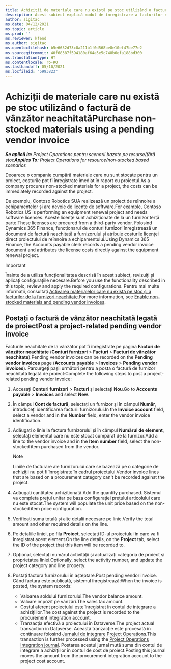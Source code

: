 ```yaml
---
title: Achiziții de materiale care nu există pe stoc utilizând o factură de vânzător neachitată
description: Acest subiect explică modul de înregistrare a facturilor neachitate de la furnizor.
author: sigitac
ms.date: 04/12/2021
ms.topic: article
ms.prod: ''
ms.reviewer: kfend
ms.author: sigitac
ms.openlocfilehash: b5e6632d73c8a211b1f0d568be8e10ef47be77e2
ms.sourcegitcommit: 40f68387f594180af64a5e5c748b6efa188bd300
ms.translationtype: HT
ms.contentlocale: ro-RO
ms.lasthandoff: 05/10/2021
ms.locfileid: "5993823"
---
```

# <a name="purchase-non-stocked-materials-using-a-pending-vendor-invoice"></a><span data-ttu-id="2c4b0-103">Achiziții de materiale care nu există pe stoc utilizând o factură de vânzător neachitată</span><span class="sxs-lookup"><span data-stu-id="2c4b0-103">Purchase non-stocked materials using a pending vendor invoice</span></span>

<span data-ttu-id="2c4b0-104">_**Se aplică la:** Project Operations pentru scenarii bazate pe resurse/fără stoc_</span><span class="sxs-lookup"><span data-stu-id="2c4b0-104">_**Applies To:** Project Operations for resource/non-stocked based scenarios_</span></span>

<span data-ttu-id="2c4b0-105">Deoarece o companie cumpără materiale care nu sunt stocate pentru un proiect, costurile pot fi înregistrate imediat în raport cu proiectul.</span><span class="sxs-lookup"><span data-stu-id="2c4b0-105">As a company procures non-stocked materials for a project, the costs can be immediately recorded against the project.</span></span> 

<span data-ttu-id="2c4b0-106">De exemplu, Contoso Robotics SUA realizează un proiect de reînnoire a echipamentelor și are nevoie de licențe de software.</span><span class="sxs-lookup"><span data-stu-id="2c4b0-106">For example, Contoso Robotics US is performing an equipment renewal project and needs software licenses.</span></span> <span data-ttu-id="2c4b0-107">Aceste licențe sunt achiziționate de la un furnizor terță parte.</span><span class="sxs-lookup"><span data-stu-id="2c4b0-107">These licenses are procured from a third-party vendor.</span></span>  <span data-ttu-id="2c4b0-108">Folosind Dynamics 365 Finance, funcționarul de conturi furnizori înregistrează un document de factură neachitată a furnizorului și atribuie costurile licenței direct proiectului de reînnoire a echipamentului.</span><span class="sxs-lookup"><span data-stu-id="2c4b0-108">Using Dynamics 365 Finance, the Accounts payable clerk records a pending vendor invoice document and attributes the license costs directly against the equipment renewal project.</span></span> 

> [!IMPORTANT]
> <span data-ttu-id="2c4b0-109">Înainte de a utiliza funcționalitatea descrisă în acest subiect, revizuiți și aplicați configurațiile necesare.</span><span class="sxs-lookup"><span data-stu-id="2c4b0-109">Before you use the functionality described in this topic, review and apply the required configurations.</span></span> <span data-ttu-id="2c4b0-110">Pentru mai multe informații, consultați [Activarea materialelor care nu există pe stoc și a facturilor de la furnizori neachitate](configure-materials-nonstocked.md).</span><span class="sxs-lookup"><span data-stu-id="2c4b0-110">For more information, see [Enable non-stocked materials and pending vendor invoices](configure-materials-nonstocked.md).</span></span> 

## <a name="post-a-project-related-pending-vendor-invoice"></a><span data-ttu-id="2c4b0-111">Postați o factură de vânzător neachitată legată de proiect</span><span class="sxs-lookup"><span data-stu-id="2c4b0-111">Post a project-related pending vendor invoice</span></span> 

<span data-ttu-id="2c4b0-112">Facturile neachitate de la vânzător pot fi înregistrate pe pagina **Facturi de vânzător neachitate** (**Conturi furnizori** > **Facturi** > **Facturi de vânzător neachitate**).</span><span class="sxs-lookup"><span data-stu-id="2c4b0-112">Pending vendor invoices can be recorded on the **Pending vendor invoices** page (**Accounts payable** > **Invoices** > **Pending vendor invoices**).</span></span> <span data-ttu-id="2c4b0-113">Parcurgeți pașii următori pentru a posta o factură de furnizor neachitată legată de proiect:</span><span class="sxs-lookup"><span data-stu-id="2c4b0-113">Complete the following steps to post a project-related pending vendor invoice:</span></span>

1. <span data-ttu-id="2c4b0-114">Accesați **Conturi furnizori** > **Facturi** și selectați **Nou**.</span><span class="sxs-lookup"><span data-stu-id="2c4b0-114">Go to **Accounts payable** > **Invoices** and select **New**.</span></span> 
2. <span data-ttu-id="2c4b0-115">În câmpul **Cont de factură**, selectați un furnizor și în câmpul **Număr**, introduceți identificarea facturii furnizorului.</span><span class="sxs-lookup"><span data-stu-id="2c4b0-115">In the **Invoice account** field, select a vendor and in the **Number** field, enter the vendor invoice identification.</span></span>
3. <span data-ttu-id="2c4b0-116">Adăugați o linie la factura furnizorului și în câmpul **Numărul de element**, selectați elementul care nu este stocat cumpărat de la furnizor.</span><span class="sxs-lookup"><span data-stu-id="2c4b0-116">Add a line to the vendor invoice and in the **Item number** field, select the non-stocked item purchased from the vendor.</span></span> 

    > [!NOTE]
    > <span data-ttu-id="2c4b0-117">Liniile de facturare ale furnizorului care se bazează pe o categorie de achiziții nu pot fi înregistrate în cadrul proiectului.</span><span class="sxs-lookup"><span data-stu-id="2c4b0-117">Vendor invoice lines that are based on a procurement category can't be recorded against the project.</span></span> 
    
5. <span data-ttu-id="2c4b0-118">Adăugați cantitatea achiziționată.</span><span class="sxs-lookup"><span data-stu-id="2c4b0-118">Add the quantity purchased.</span></span> <span data-ttu-id="2c4b0-119">Sistemul va completa prețul unitar pe baza configurației prețului articolului care nu este stocat.</span><span class="sxs-lookup"><span data-stu-id="2c4b0-119">The system will populate the unit price based on the non-stocked item price configuration.</span></span> 
6. <span data-ttu-id="2c4b0-120">Verificați suma totală și alte detalii necesare pe linie.</span><span class="sxs-lookup"><span data-stu-id="2c4b0-120">Verify the total amount and other required details on the line.</span></span>
7. <span data-ttu-id="2c4b0-121">Pe detaliile liniei, pe fila **Proiect**, selectați ID-ul proiectului în care va fi înregistrat acest element.</span><span class="sxs-lookup"><span data-stu-id="2c4b0-121">On the line details, on the **Project** tab, select the ID of the project that this item will be recorded to.</span></span>
8. <span data-ttu-id="2c4b0-122">Opțional, selectați numărul activității și actualizați categoria de proiect și proprietatea liniei.</span><span class="sxs-lookup"><span data-stu-id="2c4b0-122">Optionally, select the activity number, and update the project category and line property.</span></span>
9. <span data-ttu-id="2c4b0-123">Postați factura furnizorului în așteptare.</span><span class="sxs-lookup"><span data-stu-id="2c4b0-123">Post pending vendor invoice.</span></span> <span data-ttu-id="2c4b0-124">Când factura este publicată, sistemul înregistrează:</span><span class="sxs-lookup"><span data-stu-id="2c4b0-124">When the invoice is posted, the system records:</span></span>
    
    - <span data-ttu-id="2c4b0-125">Valoarea soldului furnizorului.</span><span class="sxs-lookup"><span data-stu-id="2c4b0-125">The vendor balance amount.</span></span>
    - <span data-ttu-id="2c4b0-126">Valoare impozit pe vânzări.</span><span class="sxs-lookup"><span data-stu-id="2c4b0-126">The sales tax amount.</span></span>
    - <span data-ttu-id="2c4b0-127">Costul aferent proiectului este înregistrat în contul de integrare a achizițiilor.</span><span class="sxs-lookup"><span data-stu-id="2c4b0-127">The cost against the project is recorded to the procurement integration account.</span></span>
    - <span data-ttu-id="2c4b0-128">Tranzacția efectivă a proiectului în Dataverse.</span><span class="sxs-lookup"><span data-stu-id="2c4b0-128">The project actual transaction in Dataverse.</span></span> <span data-ttu-id="2c4b0-129">Această tranzacție este procesată în continuare folosind [Jurnalul de integrare Project Operations](../project-accounting/project-operations-integration-journal.md).</span><span class="sxs-lookup"><span data-stu-id="2c4b0-129">This transaction is further processed using the [Project Operations Integration journal](../project-accounting/project-operations-integration-journal.md).</span></span> <span data-ttu-id="2c4b0-130">Postarea acestui jurnal mută suma din contul de integrare a achizițiilor în contul de cost de proiect.</span><span class="sxs-lookup"><span data-stu-id="2c4b0-130">Posting this journal moves the amount from the procurement integration account to the project cost account.</span></span>
